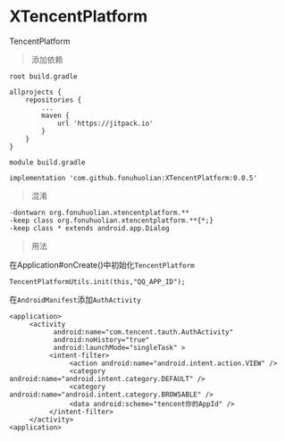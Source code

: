 # XTencentPlatform
TencentPlatform

> 添加依赖

`root build.gradle `
```
allprojects {
    repositories {
        ...
        maven {
            url 'https://jitpack.io'
        }
    }
}
```
`module build.gradle `
```
implementation 'com.github.fonuhuolian:XTencentPlatform:0.0.5'
```

> 混淆
```
-dontwarn org.fonuhuolian.xtencentplatform.**
-keep class org.fonuhuolian.xtencentplatform.**{*;}
-keep class * extends android.app.Dialog
```

> 用法

在Application#onCreate()中初始化`TencentPlatform`

```
TencentPlatformUtils.init(this,"QQ_APP_ID");
```
在`AndroidManifest`添加`AuthActivity`
```
<application>
     <activity
           android:name="com.tencent.tauth.AuthActivity"
           android:noHistory="true"
           android:launchMode="singleTask" >
          <intent-filter>
               <action android:name="android.intent.action.VIEW" />
               <category android:name="android.intent.category.DEFAULT" />
               <category android:name="android.intent.category.BROWSABLE" />
               <data android:scheme="tencent你的AppId" />
          </intent-filter>
     </activity>
<application>
```
